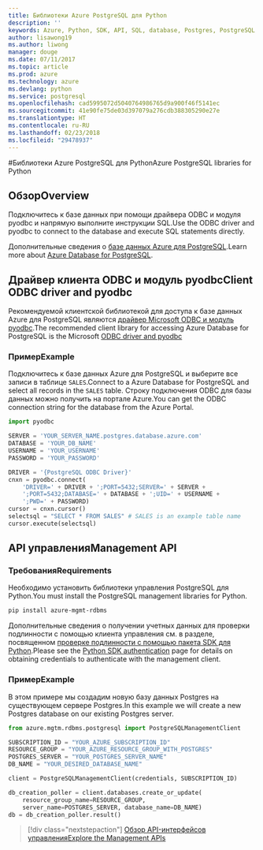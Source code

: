 ```yaml
---
title: Библиотеки Azure PostgreSQL для Python
description: ''
keywords: Azure, Python, SDK, API, SQL, database, Postgres, PostgreSQL
author: lisawong19
ms.author: liwong
manager: douge
ms.date: 07/11/2017
ms.topic: article
ms.prod: azure
ms.technology: azure
ms.devlang: python
ms.service: postgresql
ms.openlocfilehash: cad5995072d5040764986765d9a900f46f5141ec
ms.sourcegitcommit: 41e90fe75de03d397079a276cdb388305290e27e
ms.translationtype: HT
ms.contentlocale: ru-RU
ms.lasthandoff: 02/23/2018
ms.locfileid: "29478937"
---
```

#<a name="azure-postgresql-libraries-for-python"></a><span data-ttu-id="eadf2-103">Библиотеки Azure PostgreSQL для Python</span><span class="sxs-lookup"><span data-stu-id="eadf2-103">Azure PostgreSQL libraries for Python</span></span>

## <a name="overview"></a><span data-ttu-id="eadf2-104">Обзор</span><span class="sxs-lookup"><span data-stu-id="eadf2-104">Overview</span></span>
<span data-ttu-id="eadf2-105">Подключитесь к базе данных при помощи драйвера ODBC и модуля pyodbc и напрямую выполните инструкции SQL.</span><span class="sxs-lookup"><span data-stu-id="eadf2-105">Use the ODBC driver and pyodbc to connect to the database and execute SQL statements directly.</span></span>

<span data-ttu-id="eadf2-106">Дополнительные сведения о [базе данных Azure для PostgreSQL](https://docs.microsoft.com/azure/postgresql/).</span><span class="sxs-lookup"><span data-stu-id="eadf2-106">Learn more about [Azure Database for PostgreSQL](https://docs.microsoft.com/azure/postgresql/).</span></span>

## <a name="client-odbc-driver-and-pyodbc"></a><span data-ttu-id="eadf2-107">Драйвер клиента ODBC и модуль pyodbc</span><span class="sxs-lookup"><span data-stu-id="eadf2-107">Client ODBC driver and pyodbc</span></span>
<span data-ttu-id="eadf2-108">Рекомендуемой клиентской библиотекой для доступа к базе данных Azure для PostgreSQL являются [драйвер Microsoft ODBC и модуль pyodbc](https://docs.microsoft.com/azure/sql-database/sql-database-connect-query-python#install-the-python-and-database-communication-libraries).</span><span class="sxs-lookup"><span data-stu-id="eadf2-108">The recommended client library for accessing Azure Database for PostgreSQL is the Microsoft [ODBC driver and pyodbc](https://docs.microsoft.com/azure/sql-database/sql-database-connect-query-python#install-the-python-and-database-communication-libraries)</span></span>

### <a name="example"></a><span data-ttu-id="eadf2-109">Пример</span><span class="sxs-lookup"><span data-stu-id="eadf2-109">Example</span></span> 

<span data-ttu-id="eadf2-110">Подключитесь к базе данных Azure для PostgreSQL и выберите все записи в таблице `SALES`.</span><span class="sxs-lookup"><span data-stu-id="eadf2-110">Connect to a Azure Database for PostgreSQL and select all records in the `SALES` table.</span></span> <span data-ttu-id="eadf2-111">Строку подключения ODBC для базы данных можно получить на портале Azure.</span><span class="sxs-lookup"><span data-stu-id="eadf2-111">You can get the ODBC connection string for the database from the Azure Portal.</span></span>

```python
import pyodbc

SERVER = 'YOUR_SERVER_NAME.postgres.database.azure.com'
DATABASE = 'YOUR_DB_NAME'
USERNAME = 'YOUR_USERNAME'
PASSWORD = 'YOUR_PASSWORD'

DRIVER = '{PostgreSQL ODBC Driver}'
cnxn = pyodbc.connect(
    'DRIVER=' + DRIVER + ';PORT=5432;SERVER=' + SERVER +
    ';PORT=5432;DATABASE=' + DATABASE + ';UID=' + USERNAME +
    ';PWD=' + PASSWORD)
cursor = cnxn.cursor()
selectsql = "SELECT * FROM SALES" # SALES is an example table name
cursor.execute(selectsql)
```

## <a name="management-api"></a><span data-ttu-id="eadf2-112">API управления</span><span class="sxs-lookup"><span data-stu-id="eadf2-112">Management API</span></span>
### <a name="requirements"></a><span data-ttu-id="eadf2-113">Требования</span><span class="sxs-lookup"><span data-stu-id="eadf2-113">Requirements</span></span>
<span data-ttu-id="eadf2-114">Необходимо установить библиотеки управления PostgreSQL для Python.</span><span class="sxs-lookup"><span data-stu-id="eadf2-114">You must install the PostgreSQL management libraries for Python.</span></span>
```bash
pip install azure-mgmt-rdbms
```

<span data-ttu-id="eadf2-115">Дополнительные сведения о получении учетных данных для проверки подлинности с помощью клиента управления см. в разделе, посвященном [проверке подлинности с помощью пакета SDK для Python](https://docs.microsoft.com/python/azure/python-sdk-azure-authenticate).</span><span class="sxs-lookup"><span data-stu-id="eadf2-115">Please see the [Python SDK authentication](https://docs.microsoft.com/python/azure/python-sdk-azure-authenticate) page for details on obtaining credentials to authenticate with the management client.</span></span>

### <a name="example"></a><span data-ttu-id="eadf2-116">Пример</span><span class="sxs-lookup"><span data-stu-id="eadf2-116">Example</span></span>
<span data-ttu-id="eadf2-117">В этом примере мы создадим новую базу данных Postgres на существующем сервере Postgres.</span><span class="sxs-lookup"><span data-stu-id="eadf2-117">In this example we will create a new Postgres database on our existing Postgres server.</span></span>
```python
from azure.mgtm.rdbms.postgresql import PostgreSQLManagementClient

SUBSCRIPTION_ID = "YOUR_AZURE_SUBSCRIPTION_ID"
RESOURCE_GROUP = "YOUR_AZURE_RESOURCE_GROUP_WITH_POSTGRES"
POSTGRES_SERVER = "YOUR_POSTGRES_SERVER_NAME"
DB_NAME = "YOUR_DESIRED_DATABASE_NAME"

client = PostgreSQLManagementClient(credentials, SUBSCRIPTION_ID)

db_creation_poller = client.databases.create_or_update(
    resource_group_name=RESOURCE_GROUP,
    server_name=POSTGRES_SERVER, database_name=DB_NAME)
db = db_creation_poller.result()
```

> [!div class="nextstepaction"]
> [<span data-ttu-id="eadf2-118">Обзор API-интерфейсов управления</span><span class="sxs-lookup"><span data-stu-id="eadf2-118">Explore the Management APIs</span></span>](/python/api/overview/azure/postgresql/management)

